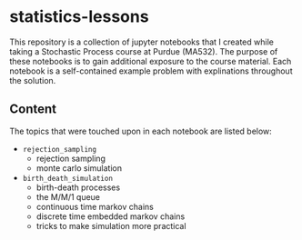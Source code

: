 # statistics-lessons

This repository is a collection of jupyter notebooks that I created while taking
a Stochastic Process course at Purdue (MA532). The purpose of these notebooks is
to gain additional exposure to the course material. Each notebook is a self-contained
example problem with explinations throughout the solution.

## Content

The topics that were touched upon in each notebook are listed below:

* `rejection_sampling`
  * rejection sampling
  * monte carlo simulation
* `birth_death_simulation`
  * birth-death processes
  * the M/M/1 queue
  * continuous time markov chains
  * discrete time embedded markov chains
  * tricks to make simulation more practical

